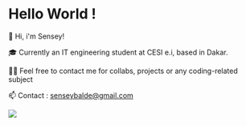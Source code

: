 # Hello World !
<div>
  <p>👋 Hi, i'm Sensey!</p>
  <p>🎓 Currently an IT engineering student at CESI e.i, based in Dakar.</p>
  <p>👨‍💻 Feel free to contact me for collabs, projects or any coding-related subject</p>
  <p>📫 Contact : <a href="mailto:senseybalde@gmail.com"> senseybalde@gmail.com </a> </p>
</div>

<picture>
  <source
    srcset="https://github-readme-stats.vercel.app/api?username=sorooty&show_icons=true&theme=dark"
    media="(prefers-color-scheme: dark)"
  />
  <source
    srcset="https://github-readme-stats.vercel.app/api?username=sorooty&show_icons=true"
    media="(prefers-color-scheme: light), (prefers-color-scheme: no-preference)"
  />
  <img src="https://github-readme-stats.vercel.app/api?username=sorootya&show_icons=true" />
</picture>
